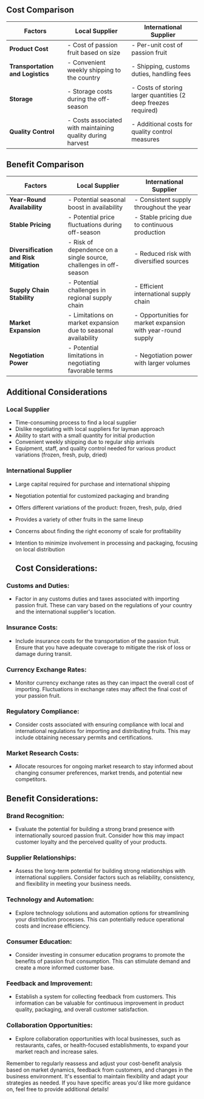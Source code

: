 ## Cost Comparison

| Factors                              | Local Supplier                                          | International Supplier                                       |
|--------------------------------------|--------------------------------------------------------|----------------------------------------------------------------|
| **Product Cost**                     | - Cost of passion fruit based on size                   | - Per-unit cost of passion fruit                               |
| **Transportation and Logistics**      | - Convenient weekly shipping to the country             | - Shipping, customs duties, handling fees                       |
| **Storage**                          | - Storage costs during the off-season                   | - Costs of storing larger quantities (2 deep freezes required) |
| **Quality Control**                  | - Costs associated with maintaining quality during harvest | - Additional costs for quality control measures               |

## Benefit Comparison

| Factors                              | Local Supplier                                          | International Supplier                                       |
|--------------------------------------|--------------------------------------------------------|----------------------------------------------------------------|
| **Year-Round Availability**          | - Potential seasonal boost in availability             | - Consistent supply throughout the year                         |
| **Stable Pricing**                   | - Potential price fluctuations during off-season      | - Stable pricing due to continuous production                 |
| **Diversification and Risk Mitigation** | - Risk of dependence on a single source, challenges in off-season | - Reduced risk with diversified sources                    |
| **Supply Chain Stability**           | - Potential challenges in regional supply chain         | - Efficient international supply chain                         |
| **Market Expansion**                 | - Limitations on market expansion due to seasonal availability | - Opportunities for market expansion with year-round supply   |
| **Negotiation Power**                | - Potential limitations in negotiating favorable terms | - Negotiation power with larger volumes                        |

## Additional Considerations

### Local Supplier
- Time-consuming process to find a local supplier
- Dislike negotiating with local suppliers for layman approach
- Ability to start with a small quantity for initial production
- Convenient weekly shipping due to regular ship arrivals
- Equipment, staff, and quality control needed for various product variations (frozen, fresh, pulp, dried)

### International Supplier
- Large capital required for purchase and international shipping
- Negotiation potential for customized packaging and branding
- Offers different variations of the product: frozen, fresh, pulp, dried
- Provides a variety of other fruits in the same lineup
- Concerns about finding the right economy of scale for profitability
- Intention to minimize involvement in processing and packaging, focusing on local distribution

  ## Cost Considerations:

### Customs and Duties:

- Factor in any customs duties and taxes associated with importing passion fruit. These can vary based on the regulations of your country and the international supplier's location.

### Insurance Costs:

- Include insurance costs for the transportation of the passion fruit. Ensure that you have adequate coverage to mitigate the risk of loss or damage during transit.

### Currency Exchange Rates:

- Monitor currency exchange rates as they can impact the overall cost of importing. Fluctuations in exchange rates may affect the final cost of your passion fruit.

### Regulatory Compliance:

- Consider costs associated with ensuring compliance with local and international regulations for importing and distributing fruits. This may include obtaining necessary permits and certifications.

### Market Research Costs:

- Allocate resources for ongoing market research to stay informed about changing consumer preferences, market trends, and potential new competitors.

## Benefit Considerations:

### Brand Recognition:

- Evaluate the potential for building a strong brand presence with internationally sourced passion fruit. Consider how this may impact customer loyalty and the perceived quality of your products.

### Supplier Relationships:

- Assess the long-term potential for building strong relationships with international suppliers. Consider factors such as reliability, consistency, and flexibility in meeting your business needs.

### Technology and Automation:

- Explore technology solutions and automation options for streamlining your distribution processes. This can potentially reduce operational costs and increase efficiency.

### Consumer Education:

- Consider investing in consumer education programs to promote the benefits of passion fruit consumption. This can stimulate demand and create a more informed customer base.

### Feedback and Improvement:

- Establish a system for collecting feedback from customers. This information can be valuable for continuous improvement in product quality, packaging, and overall customer satisfaction.

### Collaboration Opportunities:

- Explore collaboration opportunities with local businesses, such as restaurants, cafes, or health-focused establishments, to expand your market reach and increase sales.

Remember to regularly reassess and adjust your cost-benefit analysis based on market dynamics, feedback from customers, and changes in the business environment. It's essential to maintain flexibility and adapt your strategies as needed. If you have specific areas you'd like more guidance on, feel free to provide additional details!


